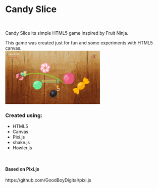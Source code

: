 <h1>Candy Slice</h1>
</br>
<p>Candy Slice its simple HTML5 game inspired by Fruit Ninja.</p>
This game was created just for fun and some experiments with HTML5 canvas.
</br>
<img src= "https://raw.githubusercontent.com/alexwander/CandySlice/master/images/screen.jpg" width="300">
</br>
<h3>Created using:</h3>
<ul>
    <li> HTML5</li>
    <li> Canvas</li>
    <li> Pixi.js</li>
    <li> shake.js</li>
    <li> Howler.js</li>
</ul>
</br>
<h4>Based on Pixi.js</h4>
<p>https://github.com/GoodBoyDigital/pixi.js</p>

